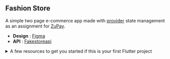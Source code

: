 ## Fashion Store

A simple two page e-commerce app made with [provider](https://pub.dev/packages/provider) state management as an assignment for [ZuPay](https://www.zupay.in/).

- **Design** : [Figma](https://www.figma.com/file/rR5WkwVusaSmbZXfqPWEip/FashionStore?node-id=0%3A1)
- **API** : [Fakestoreapi](http://fakestoreapi.com/docs)

<details>
<summary>A few resources to get you started if this is your first Flutter project</summary>
<br>

- [Lab: Write your first Flutter app](https://docs.flutter.dev/get-started/codelab)
- [Cookbook: Useful Flutter samples](https://docs.flutter.dev/cookbook)

For help getting started with Flutter development, view the
[online documentation](https://docs.flutter.dev/), which offers tutorials,
samples, guidance on mobile development, and a full API reference.

</details>
